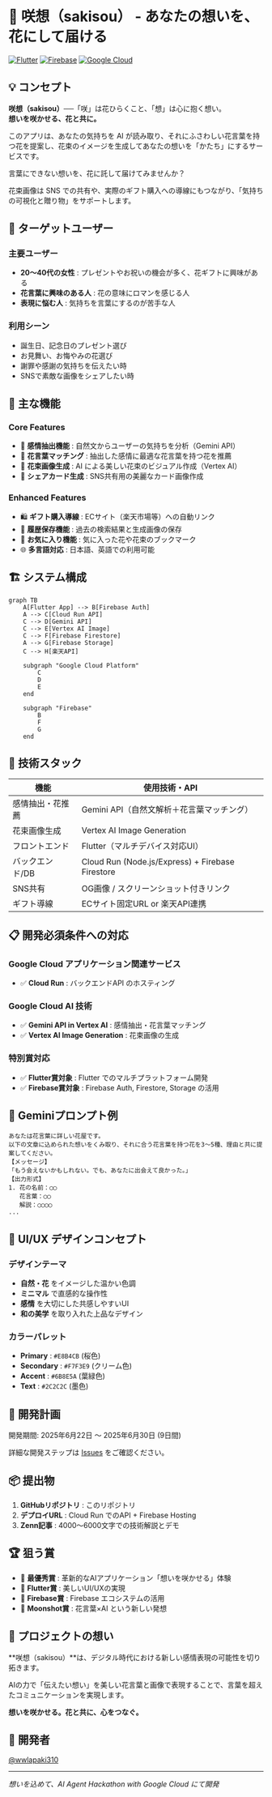# 🌸 咲想（sakisou） - あなたの想いを、花にして届ける

[![Flutter](https://img.shields.io/badge/Flutter-02569B?style=for-the-badge&logo=flutter&logoColor=white)](https://flutter.dev)
[![Firebase](https://img.shields.io/badge/Firebase-039BE5?style=for-the-badge&logo=Firebase&logoColor=white)](https://firebase.google.com)
[![Google Cloud](https://img.shields.io/badge/GoogleCloud-%234285F4.svg?style=for-the-badge&logo=google-cloud&logoColor=white)](https://cloud.google.com)

## 💡 コンセプト

**咲想（sakisou）**──「咲」は花ひらくこと、「想」は心に抱く想い。  
**想いを咲かせる、花と共に。**

このアプリは、あなたの気持ちを AI が読み取り、それにふさわしい花言葉を持つ花を提案し、花束のイメージを生成してあなたの想いを「かたち」にするサービスです。

言葉にできない想いを、花に託して届けてみませんか？

花束画像は SNS での共有や、実際のギフト購入への導線にもつながり、「気持ちの可視化と贈り物」をサポートします。

## 🎯 ターゲットユーザー

### 主要ユーザー
- **20～40代の女性** : プレゼントやお祝いの機会が多く、花ギフトに興味がある
- **花言葉に興味のある人** : 花の意味にロマンを感じる人
- **表現に悩む人** : 気持ちを言葉にするのが苦手な人

### 利用シーン
- 誕生日、記念日のプレゼント選び
- お見舞い、お悔やみの花選び
- 謝罪や感謝の気持ちを伝えたい時
- SNSで素敵な画像をシェアしたい時

## 🌟 主な機能

### Core Features
- 📝 **感情抽出機能** : 自然文からユーザーの気持ちを分析（Gemini API）
- 🌸 **花言葉マッチング** : 抽出した感情に最適な花言葉を持つ花を推薦
- 🎨 **花束画像生成** : AI による美しい花束のビジュアル作成（Vertex AI）
- 📱 **シェアカード生成** : SNS共有用の美麗なカード画像作成

### Enhanced Features
- 🛍️ **ギフト購入導線** : ECサイト（楽天市場等）への自動リンク
- 💾 **履歴保存機能** : 過去の検索結果と生成画像の保存
- 🔖 **お気に入り機能** : 気に入った花や花束のブックマーク
- 🌐 **多言語対応** : 日本語、英語での利用可能

## 🏗️ システム構成

```mermaid
graph TB
    A[Flutter App] --> B[Firebase Auth]
    A --> C[Cloud Run API]
    C --> D[Gemini API]
    C --> E[Vertex AI Image]
    C --> F[Firebase Firestore]
    A --> G[Firebase Storage]
    C --> H[楽天API]
    
    subgraph "Google Cloud Platform"
        C
        D
        E
    end
    
    subgraph "Firebase"
        B
        F
        G
    end
```

## 🔧 技術スタック

| 機能                 | 使用技術・API                                      |
|----------------------|---------------------------------------------------|
| 感情抽出・花推薦      | Gemini API（自然文解析＋花言葉マッチング）       |
| 花束画像生成          | Vertex AI Image Generation                        |
| フロントエンド        | Flutter（マルチデバイス対応UI）                  |
| バックエンド/DB       | Cloud Run (Node.js/Express) + Firebase Firestore |
| SNS共有              | OG画像 / スクリーンショット付きリンク            |
| ギフト導線            | ECサイト固定URL or 楽天API連携                    |

## 📋 開発必須条件への対応

### Google Cloud アプリケーション関連サービス
- ✅ **Cloud Run** : バックエンドAPI のホスティング

### Google Cloud AI 技術
- ✅ **Gemini API in Vertex AI** : 感情抽出・花言葉マッチング
- ✅ **Vertex AI Image Generation** : 花束画像の生成

### 特別賞対応
- ✅ **Flutter賞対象** : Flutter でのマルチプラットフォーム開発
- ✅ **Firebase賞対象** : Firebase Auth, Firestore, Storage の活用

## 🧪 Geminiプロンプト例
```plaintext
あなたは花言葉に詳しい花屋です。
以下の文章に込められた想いをくみ取り、それに合う花言葉を持つ花を3〜5種、理由と共に提案してください。
【メッセージ】
「もう会えないかもしれない。でも、あなたに出会えて良かった。」
【出力形式】
1. 花の名前：◯◯
   花言葉：◯◯
   解説：◯◯◯◯
...
```

## 🎨 UI/UX デザインコンセプト

### デザインテーマ
- **自然・花** をイメージした温かい色調
- **ミニマル** で直感的な操作性
- **感情** を大切にした共感しやすいUI
- **和の美学** を取り入れた上品なデザイン

### カラーパレット
- **Primary** : `#E8B4CB` (桜色)
- **Secondary** : `#F7F3E9` (クリーム色)
- **Accent** : `#6B8E5A` (葉緑色)
- **Text** : `#2C2C2C` (墨色)

## 🚀 開発計画

開発期間: 2025年6月22日 ～ 2025年6月30日 (9日間)

詳細な開発ステップは [Issues](https://github.com/wwlapaki310/sakisou/issues) をご確認ください。

## 📦 提出物

1. **GitHubリポジトリ** : このリポジトリ
2. **デプロイURL** : Cloud Run でのAPI + Firebase Hosting
3. **Zenn記事** : 4000～6000文字での技術解説とデモ

## 🏆 狙う賞

- 🥇 **最優秀賞** : 革新的なAIアプリケーション「想いを咲かせる」体験
- 🏅 **Flutter賞** : 美しいUI/UXの実現
- 🏅 **Firebase賞** : Firebase エコシステムの活用
- 🏅 **Moonshot賞** : 花言葉×AI という新しい発想

## 🌸 プロジェクトの想い

**咲想（sakisou）**は、デジタル時代における新しい感情表現の可能性を切り拓きます。

AIの力で「伝えたい想い」を美しい花言葉と画像で表現することで、言葉を超えたコミュニケーションを実現します。

**想いを咲かせる。花と共に、心をつなぐ。**

## 🤝 開発者

[@wwlapaki310](https://github.com/wwlapaki310)

---

_想いを込めて、AI Agent Hackathon with Google Cloud にて開発_